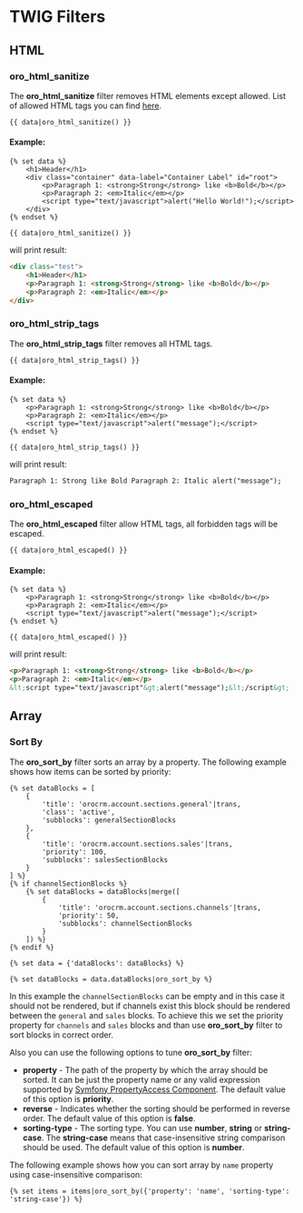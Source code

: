 # TWIG Filters

## HTML

### oro_html_sanitize
The **oro_html_sanitize** filter removes HTML elements except allowed. List of allowed HTML tags you can find [here](../../../../FormBundle/Resources/config/oro/app.yml).
```twig
{{ data|oro_html_sanitize() }}
```

#### Example:
```twig
{% set data %}
    <h1>Header</h1>
    <div class="container" data-label="Container Label" id="root">
        <p>Paragraph 1: <strong>Strong</strong> like <b>Bold</b></p>
        <p>Paragraph 2: <em>Italic</em></p>
        <script type="text/javascript">alert("Hello World!");</script>
    </div>
{% endset %}

{{ data|oro_html_sanitize() }}
```

will print result:

```html
<div class="test">
    <h1>Header</h1>
    <p>Paragraph 1: <strong>Strong</strong> like <b>Bold</b></p>
    <p>Paragraph 2: <em>Italic</em></p>
</div>
```

### oro_html_strip_tags
The **oro_html_strip_tags** filter removes all HTML tags. 
```twig
{{ data|oro_html_strip_tags() }}
```

#### Example:
```twig
{% set data %}
    <p>Paragraph 1: <strong>Strong</strong> like <b>Bold</b></p>
    <p>Paragraph 2: <em>Italic</em></p>
    <script type="text/javascript">alert("message");</script>
{% endset %}

{{ data|oro_html_strip_tags() }}
```

will print result:

```html
Paragraph 1: Strong like Bold Paragraph 2: Italic alert("message");
```

### oro_html_escaped
The **oro_html_escaped** filter allow HTML tags, all forbidden tags will be escaped.
```twig
{{ data|oro_html_escaped() }}
```

#### Example:
```twig
{% set data %}
    <p>Paragraph 1: <strong>Strong</strong> like <b>Bold</b></p>
    <p>Paragraph 2: <em>Italic</em></p>
    <script type="text/javascript">alert("message");</script>
{% endset %}

{{ data|oro_html_escaped() }}
```

will print result:

```html
<p>Paragraph 1: <strong>Strong</strong> like <b>Bold</b></p>
<p>Paragraph 2: <em>Italic</em></p>
&lt;script type="text/javascript"&gt;alert("message");&lt;/script&gt;
```

## Array

### Sort By
The **oro_sort_by** filter sorts an array by a property. The following example shows how items can be sorted by priority:

``` twig
{% set dataBlocks = [
    {
        'title': 'orocrm.account.sections.general'|trans,
        'class': 'active',
        'subblocks': generalSectionBlocks
    },
    {
        'title': 'orocrm.account.sections.sales'|trans,
        'priority': 100,
        'subblocks': salesSectionBlocks
    }
] %}
{% if channelSectionBlocks %}
    {% set dataBlocks = dataBlocks|merge([
        {
            'title': 'orocrm.account.sections.channels'|trans,
            'priority': 50,
            'subblocks': channelSectionBlocks
        }
    ]) %}
{% endif %}

{% set data = {'dataBlocks': dataBlocks} %}

{% set dataBlocks = data.dataBlocks|oro_sort_by %}
```
In this example the `channelSectionBlocks` can be empty and in this case it should not be rendered, but if channels exist this block should be rendered between the `general` and `sales` blocks. To achieve this we set the priority property for `channels` and `sales` blocks and than use **oro_sort_by** filter to sort blocks in correct order.

Also you can use the following options to tune **oro_sort_by** filter:

 - **property** - The path of the property by which the array should be sorted. It can be just the property name or any valid expression supported by [Symfony PropertyAccess Component](http://symfony.com/doc/current/components/property_access/introduction.html). The default value of this option is **priority**.
 - **reverse** - Indicates whether the sorting should be performed in reverse order. The default value of this option is **false**.
 - **sorting-type** - The sorting type. You can use **number**, **string** or **string-case**. The **string-case** means that case-insensitive string comparison should be used. The default value of this option is **number**.

The following example shows how you can sort array by `name` property using case-insensitive comparison:

``` twig
{% set items = items|oro_sort_by({'property': 'name', 'sorting-type': 'string-case'}) %}
```
